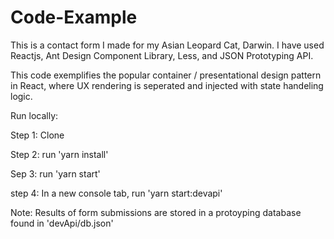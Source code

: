 # Code-Example

This is a contact form I made for my Asian Leopard Cat, Darwin. I have used Reactjs, Ant Design Component Library, Less, and JSON Prototyping API.

This code exemplifies the popular container / presentational design pattern in React, where UX rendering is seperated and injected with state handeling logic.


Run locally:

Step 1: Clone

Step 2: run 'yarn install'

Sep 3: run 'yarn start'

step 4: In a new console tab, run 'yarn start:devapi'


Note: Results of form submissions are stored in a protoyping database found in 'devApi/db.json'

